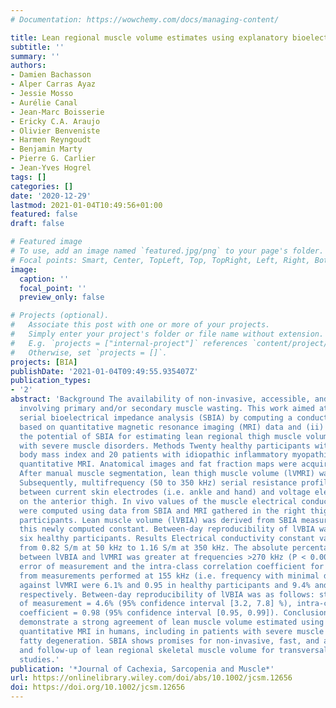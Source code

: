 ```yaml
---
# Documentation: https://wowchemy.com/docs/managing-content/

title: Lean regional muscle volume estimates using explanatory bioelectrical models in healthy subjects and patients with muscle wasting
subtitle: ''
summary: ''
authors:
- Damien Bachasson
- Alper Carras Ayaz
- Jessie Mosso
- Aurélie Canal
- Jean-Marc Boisserie
- Ericky C.A. Araujo
- Olivier Benveniste
- Harmen Reyngoudt
- Benjamin Marty
- Pierre G. Carlier
- Jean-Yves Hogrel
tags: []
categories: []
date: '2020-12-29'
lastmod: 2021-01-04T10:49:56+01:00
featured: false
draft: false

# Featured image
# To use, add an image named `featured.jpg/png` to your page's folder.
# Focal points: Smart, Center, TopLeft, Top, TopRight, Left, Right, BottomLeft, Bottom, BottomRight.
image:
  caption: ''
  focal_point: ''
  preview_only: false

# Projects (optional).
#   Associate this post with one or more of your projects.
#   Simply enter your project's folder or file name without extension.
#   E.g. `projects = ["internal-project"]` references `content/project/deep-learning/index.md`.
#   Otherwise, set `projects = []`.
projects: [BIA]
publishDate: '2021-01-04T09:49:55.935407Z'
publication_types:
- '2'
abstract: 'Background The availability of non-invasive, accessible, and reliable  methods for estimating regional skeletal muscle volume is paramount in conditions
  involving primary and/or secondary muscle wasting. This work aimed at (i) optimizing
  serial bioelectrical impedance analysis (SBIA) by computing a conductivity constant
  based on quantitative magnetic resonance imaging (MRI) data and (ii) investigating
  the potential of SBIA for estimating lean regional thigh muscle volume in patients
  with severe muscle disorders. Methods Twenty healthy participants with variable
  body mass index and 20 patients with idiopathic inflammatory myopathies underwent
  quantitative MRI. Anatomical images and fat fraction maps were acquired in thighs.
  After manual muscle segmentation, lean thigh muscle volume (lVMRI) was computed.
  Subsequently, multifrequency (50 to 350 kHz) serial resistance profiles were acquired
  between current skin electrodes (i.e. ankle and hand) and voltage electrodes placed
  on the anterior thigh. In vivo values of the muscle electrical conductivity constant
  were computed using data from SBIA and MRI gathered in the right thigh of 10 healthy
  participants. Lean muscle volume (lVBIA) was derived from SBIA measurements using
  this newly computed constant. Between-day reproducibility of lVBIA was studied in
  six healthy participants. Results Electrical conductivity constant values ranged
  from 0.82 S/m at 50 kHz to 1.16 S/m at 350 kHz. The absolute percentage difference
  between lVBIA and lVMRI was greater at frequencies >270 kHz (P < 0.0001). The standard
  error of measurement and the intra-class correlation coefficient for lVBIA computed
  from measurements performed at 155 kHz (i.e. frequency with minimal difference)
  against lVMRI were 6.1% and 0.95 in healthy participants and 9.4% and 0.93 in patients,
  respectively. Between-day reproducibility of lVBIA was as follows: standard error
  of measurement = 4.6% (95% confidence interval [3.2, 7.8] %), intra-class correlation
  coefficient = 0.98 (95% confidence interval [0.95, 0.99]). Conclusions These findings
  demonstrate a strong agreement of lean muscle volume estimated using SBIA against
  quantitative MRI in humans, including in patients with severe muscle wasting and
  fatty degeneration. SBIA shows promises for non-invasive, fast, and accessible estimation
  and follow-up of lean regional skeletal muscle volume for transversal and longitudinal
  studies.'
publication: '*Journal of Cachexia, Sarcopenia and Muscle*'
url: https://onlinelibrary.wiley.com/doi/abs/10.1002/jcsm.12656
doi: https://doi.org/10.1002/jcsm.12656
---
```

